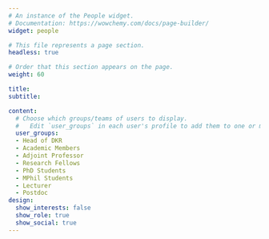 ```yaml
---
# An instance of the People widget.
# Documentation: https://wowchemy.com/docs/page-builder/
widget: people

# This file represents a page section.
headless: true

# Order that this section appears on the page.
weight: 60

title: 
subtitle:

content:
  # Choose which groups/teams of users to display.
  #   Edit `user_groups` in each user's profile to add them to one or more of these groups.
  user_groups:
  - Head of DKR
  - Academic Members
  - Adjoint Professor
  - Research Fellows
  - PhD Students
  - MPhil Students
  - Lecturer
  - Postdoc
design:
  show_interests: false
  show_role: true
  show_social: true
---
```

